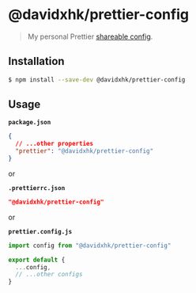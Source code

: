 # @davidxhk/prettier-config

> My personal Prettier [shareable config](https://prettier.io/docs/en/configuration.html#sharing-configurations).

## Installation

```bash
$ npm install --save-dev @davidxhk/prettier-config
```

## Usage

**`package.json`**

```json
{
  // ...other properties
  "prettier": "@davidxhk/prettier-config"
}
```

or

**`.prettierrc.json`**

```json
"@davidxhk/prettier-config"
```

or

**`prettier.config.js`**

```js
import config from "@davidxhk/prettier-config"

export default {
  ...config,
  // ...other configs
}
```
